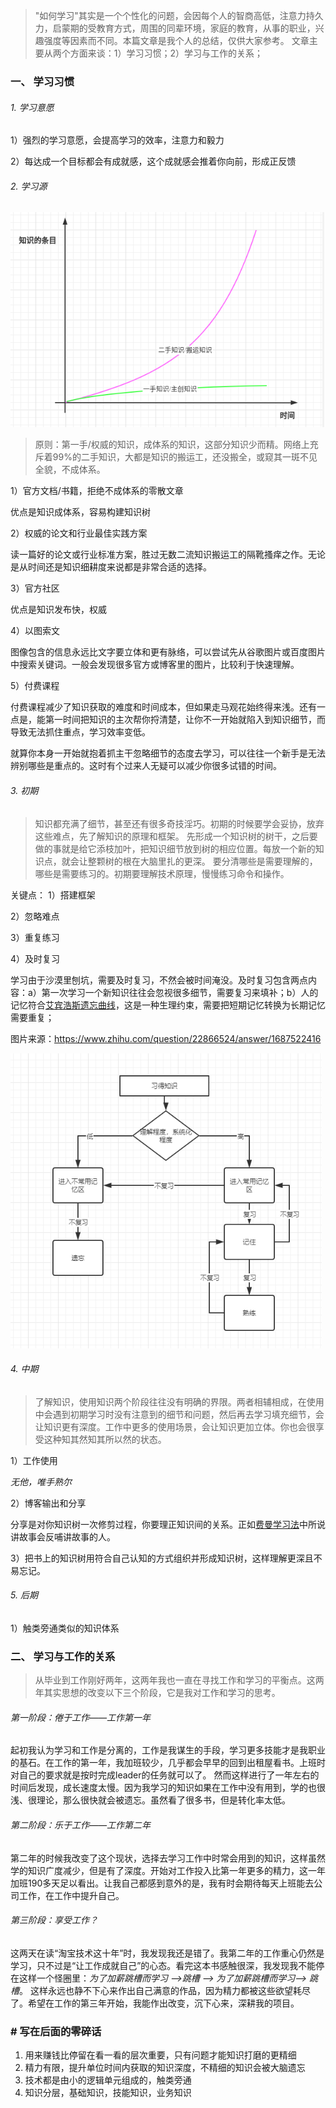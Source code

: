 > "如何学习"其实是一个个性化的问题，会因每个人的智商高低，注意力持久力，启蒙期的受教育方式，周围的同辈环境，家庭的教育，从事的职业，兴趣强度等因素而不同。本篇文章是我个人的总结，仅供大家参考。
> 文章主要从两个方面来谈：1）学习习惯；2）学习与工作的关系；


### 一、 学习习惯
###### 1. 学习意愿
1）强烈的学习意愿，会提高学习的效率，注意力和毅力

2）每达成一个目标都会有成就感，这个成就感会推着你向前，形成正反馈

###### 2. 学习源

<img src="../../src/main/resources/picture/image-20210121160851772.png" alt="image-20210121160851772" style="zoom: 80%;" />

> 原则：第一手/权威的知识，成体系的知识，这部分知识少而精。网络上充斥着99%的二手知识，大都是知识的搬运工，还没搬全，或窥其一斑不见全貌，不成体系。

1）官方文档/书籍，拒绝不成体系的零散文章

优点是知识成体系，容易构建知识树

2）权威的论文和行业最佳实践方案

读一篇好的论文或行业标准方案，胜过无数二流知识搬运工的隔靴搔痒之作。无论是从时间还是知识细耕度来说都是非常合适的选择。

3）官方社区

优点是知识发布快，权威

4）以图索文

图像包含的信息永远比文字要立体和更有脉络，可以尝试先从谷歌图片或百度图片中搜索关键词。一般会发现很多官方或博客里的图片，比较利于快速理解。

5）付费课程

付费课程减少了知识获取的难度和时间成本，但如果走马观花始终得来浅。还有一点是，能第一时间把知识的主次帮你捋清楚，让你不一开始就陷入到知识细节，而导致无法抓住重点，学习效率变低。

就算你本身一开始就抱着抓主干忽略细节的态度去学习，可以往往一个新手是无法辨别哪些是重点的。这时有个过来人无疑可以减少你很多试错的时间。

###### 3. 初期
> 知识都充满了细节，甚至还有很多奇技淫巧。初期的时候要学会妥协，放弃这些难点，先了解知识的原理和框架。
> 先形成一个知识树的树干，之后要做的事就是给它添枝加叶，把知识细节放到树的相应位置。每放一个新的知识点，就会让整颗树的根在大脑里扎的更深。
> 要分清哪些是需要理解的，哪些是需要练习的。初期要理解技术原理，慢慢练习命令和操作。

关键点：
1）搭建框架

2）忽略难点

3）重复练习

4）及时复习

学习由于沙漠里刨坑，需要及时复习，不然会被时间淹没。及时复习包含两点内容：a）第一次学习一个新知识往往会忽视很多细节，需要复习来填补；b）人的记忆符合[艾宾浩斯遗忘曲线](https://baike.baidu.com/item/%E9%81%97%E5%BF%98%E6%9B%B2%E7%BA%BF/7278665?fr=aladdin)，这是一种生理约束，需要把短期记忆转换为长期记忆需要重复；

图片来源：https://www.zhihu.com/question/22866524/answer/1687522416

<img src="../../src/main/resources/picture/v2-98692fc19e6472febaac7863744f0d62_r.jpg" alt="preview" style="zoom:80%;" />

###### 4. 中期
> 了解知识，使用知识两个阶段往往没有明确的界限。两者相辅相成，在使用中会遇到初期学习时没有注意到的细节和问题，然后再去学习填充细节，会让知识更有深度。工作中更多的使用场景，会让知识更加立体。你也会很享受这种知其然知其所以然的状态。

1）工作使用

*无他，唯手熟尔*

2）博客输出和分享

分享是对你知识树一次修剪过程，你要理正知识间的关系。正如[费曼学习法](https://baike.baidu.com/item/%E8%B4%B9%E6%9B%BC%E5%AD%A6%E4%B9%A0%E6%B3%95)中所说讲故事会反哺讲故事的人。

3）把书上的知识树用符合自己认知的方式组织并形成知识树，这样理解更深且不易忘记。

###### 5. 后期
1）触类旁通类似的知识体系
### 二、 学习与工作的关系
> 从毕业到工作刚好两年，这两年我也一直在寻找工作和学习的平衡点。这两年其实思想的改变以下三个阶段，它是我对工作和学习的思考。

###### 第一阶段：倦于工作——工作第一年
起初我认为学习和工作是分离的，工作是我谋生的手段，学习更多技能才是我职业的基石。在工作的第一年，我加班较少，几乎都会早早的回到出租屋看书。上班时对自己的要求就是按时完成leader的任务就可以了。
然而这样进行了一年左右的时间后发现，成长速度太慢。因为我学习的知识如果在工作中没有用到，学的也很浅、很理论，那么很快就会被遗忘。虽然看了很多书，但是转化率太低。
###### 第二阶段：乐于工作——工作第二年
第二年的时候我改变了这个现状，选择去学习工作中时常会用到的知识，这样虽然学的知识广度减少，但是有了深度。开始对工作投入比第一年更多的精力，这一年加班190多天足以看出。让我自己都感到意外的是，我有时会期待每天上班能去公司工作，在工作中提升自己。
###### 第三阶段：享受工作？
这两天在读“淘宝技术这十年”时，我发现我还是错了。我第二年的工作重心仍然是学习，只不过是“让工作成就自己”的心态。看完这本书感触很深，我发现我不能停在这样一个怪圈里：*为了加薪跳槽而学习 ——>跳槽  ——> 为了加薪跳槽而学习——> 跳槽*。
这样永远也静不下心来作出自己满意的作品，因为精力都被这些欲望耗尽了。希望在工作的第三年开始，我能作出改变，沉下心来，深耕我的项目。

### # 写在后面的零碎话
1. 用来赚钱比停留在看一看的层次重要，只有问题才能知识打磨的更精细
2. 精力有限，提升单位时间内获取的知识深度，不精细的知识会被大脑遗忘
3. 技术都是由小的逻辑单元组成的，触类旁通
4. 知识分层，基础知识，技能知识，业务知识